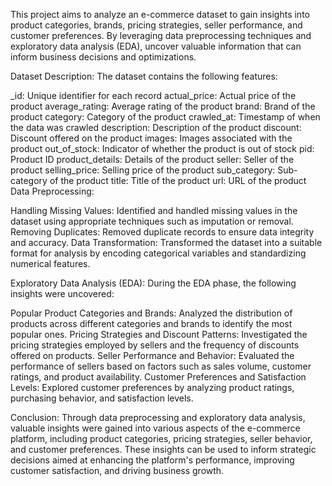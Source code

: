 This project aims to analyze an e-commerce dataset to gain insights into product categories, brands, pricing strategies, seller performance, and customer preferences. By leveraging data preprocessing techniques and exploratory data analysis (EDA), uncover valuable information that can inform business decisions and optimizations.

Dataset Description: The dataset contains the following features:

_id: Unique identifier for each record actual_price: Actual price of the product average_rating: Average rating of the product brand: Brand of the product category: Category of the product crawled_at: Timestamp of when the data was crawled description: Description of the product discount: Discount offered on the product images: Images associated with the product out_of_stock: Indicator of whether the product is out of stock pid: Product ID product_details: Details of the product seller: Seller of the product selling_price: Selling price of the product sub_category: Sub-category of the product title: Title of the product url: URL of the product Data Preprocessing:

Handling Missing Values: Identified and handled missing values in the dataset using appropriate techniques such as imputation or removal. Removing Duplicates: Removed duplicate records to ensure data integrity and accuracy. Data Transformation: Transformed the dataset into a suitable format for analysis by encoding categorical variables and standardizing numerical features.

Exploratory Data Analysis (EDA): During the EDA phase, the following insights were uncovered:

Popular Product Categories and Brands: Analyzed the distribution of products across different categories and brands to identify the most popular ones. Pricing Strategies and Discount Patterns: Investigated the pricing strategies employed by sellers and the frequency of discounts offered on products. Seller Performance and Behavior: Evaluated the performance of sellers based on factors such as sales volume, customer ratings, and product availability. Customer Preferences and Satisfaction Levels: Explored customer preferences by analyzing product ratings, purchasing behavior, and satisfaction levels.

Conclusion: Through data preprocessing and exploratory data analysis, valuable insights were gained into various aspects of the e-commerce platform, including product categories, pricing strategies, seller behavior, and customer preferences. These insights can be used to inform strategic decisions aimed at enhancing the platform's performance, improving customer satisfaction, and driving business growth.
